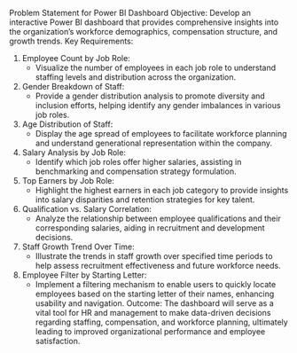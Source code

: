 Problem Statement for Power BI Dashboard
Objective:
Develop an interactive Power BI dashboard that provides comprehensive insights into the organization’s workforce demographics, compensation structure, and growth trends.
Key Requirements:
1. Employee Count by Job Role:
   - Visualize the number of employees in each job role to understand staffing levels and distribution across the organization.
2. Gender Breakdown of Staff:
   - Provide a gender distribution analysis to promote diversity and inclusion efforts, helping identify any gender imbalances in various job roles.
3. Age Distribution of Staff:
   - Display the age spread of employees to facilitate workforce planning and understand generational representation within the company.
4. Salary Analysis by Job Role:
   - Identify which job roles offer higher salaries, assisting in benchmarking and compensation strategy formulation.
5. Top Earners by Job Role:
   - Highlight the highest earners in each job category to provide insights into salary disparities and retention strategies for key talent.
6. Qualification vs. Salary Correlation:
   - Analyze the relationship between employee qualifications and their corresponding salaries, aiding in recruitment and development decisions.
7. Staff Growth Trend Over Time:
   - Illustrate the trends in staff growth over specified time periods to help assess recruitment effectiveness and future workforce needs.
8. Employee Filter by Starting Letter:
   - Implement a filtering mechanism to enable users to quickly locate employees based on the starting letter of their names, enhancing usability and navigation.
Outcome:
The dashboard will serve as a vital tool for HR and management to make data-driven decisions regarding staffing, compensation, and workforce planning, ultimately leading to improved organizational performance and employee satisfaction.
